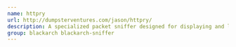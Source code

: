 ```yaml
---
name: httpry
url: http://dumpsterventures.com/jason/httpry/
description: A specialized packet sniffer designed for displaying and logging HTTP traffic.
group: blackarch blackarch-sniffer
---
```


